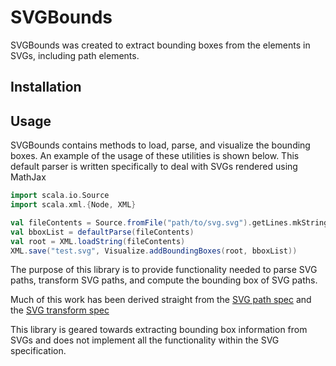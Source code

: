 # SVGBounds
SVGBounds was created to extract bounding boxes from the elements in SVGs, including path elements.

## Installation

## Usage

SVGBounds contains methods to load, parse, and visualize the bounding boxes. An example of the usage of these utilities is shown below.
This default parser is written specifically to deal with SVGs rendered using MathJax
```scala
import scala.io.Source
import scala.xml.{Node, XML}

val fileContents = Source.fromFile("path/to/svg.svg").getLines.mkString
val bboxList = defaultParse(fileContents)
val root = XML.loadString(fileContents)
XML.save("test.svg", Visualize.addBoundingBoxes(root, bboxList))
```
The purpose of this library is to provide functionality needed to parse SVG paths, transform SVG paths, and compute the bounding box of SVG paths.

Much of this work has been derived straight from the [SVG path spec](https://www.w3.org/TR/SVG/paths.html) and the [SVG transform spec](https://www.w3.org/TR/SVG/coords.html) 

This library is geared towards extracting bounding box information from SVGs and does not implement all the functionality within the SVG specification.

